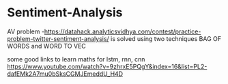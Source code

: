 # Sentiment-Analysis
AV problem -https://datahack.analyticsvidhya.com/contest/practice-problem-twitter-sentiment-analysis/ is solved using two techniques BAG OF WORDS and WORD TO VEC

some good links to learn maths for lstm, rnn, cnn
https://www.youtube.com/watch?v=9zhrxE5PQgY&index=16&list=PL2-dafEMk2A7mu0bSksCGMJEmeddU_H4D

